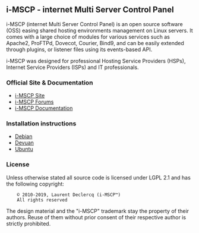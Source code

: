 ## i-MSCP - internet Multi Server Control Panel

i-MSCP (internet Multi Server Control Panel) is an open source software (OSS)
easing shared hosting environments management on Linux servers. It comes with
a large choice of modules for various services such as Apache2, ProFTPd,
Dovecot, Courier, Bind9, and can be easily extended through plugins, or
listener files using its events-based API.

i-MSCP was designed for professional Hosting Service Providers (HSPs), Internet
Service Providers (ISPs) and IT professionals.

### Official Site & Documentation

* [i-MSCP Site](https://i-mscp.net/)
* [i-MSCP Forums](https://i-mscp.net/index.php/BoardList/)
* [i-MSCP Documentation](https://wiki.i-mscp.net/doku.php)

### Installation instructions

* [Debian](./docs/Debian/INSTALL.md)
* [Devuan](./docs/Devuan/INSTALL.md)
* [Ubuntu](./docs/Ubuntu/INSTALL.md)

### License

Unless otherwise stated all source code is licensed under LGPL 2.1 and has the
following copyright:

```
    © 2010-2019, Laurent Declercq (i-MSCP™)
    All rights reserved
```

The design material and the "i-MSCP" trademark stay the property of their
authors. Reuse of them without prior consent of their respective author is
strictly prohibited.

